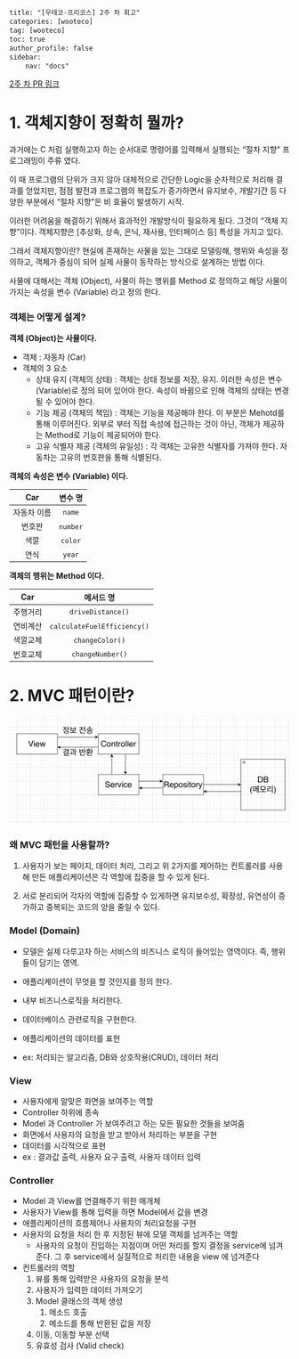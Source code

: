 ```layout: single
title: "[우테코-프리코스] 2주 차 회고"
categories: [wooteco]
tag: [wooteco]
toc: true
author_profile: false
sidebar:
    nav: "docs"
```

[2주 차 PR 링크](https://github.com/woowacourse-precourse/java-baseball/pull/411)

# 1. 객체지향이 정확히 뭘까?

과거에는 C 처럼 실행하고자 하는 순서대로 명령어를 입력해서 실행되는 “절차 지향” 프로그래밍이 주류 였다.

이 때 프로그램의 단위가 크지 않아 대체적으로 간단한 Logic을 순차적으로 처리해 결과를 얻었지만, 점점 발전과 프로그램의 복잡도가 증가하면서 유지보수, 개발기간 등 다양한 부분에서 “절차 지향”은 비 효율이 발생하기 시작.

이러한 어려움을 해결하기 위해서 효과적인 개발방식이 필요하게 됬다. 그것이 “객체 지향”이다. 객체지향은 [추상화, 상속, 은닉, 재사용, 인터페이스 등] 특성을 가지고 있다.

그래서 객체지향이란? 현실에 존재하는 사물을 있는 그대로 모델링해, 행위와 속성을 정의하고, 객체가 중심이 되어 실제 사물이 동작하는 방식으로 설계하는 방법 이다.

사물에 대해서는 객체 (Object), 사물이 하는 행위를 Method 로 정의하고 해당 사물이 가지는 속성을 변수 (Variable) 라고 정의 한다.

### 객체는 어떻게 설계?

**객체 (Object)는 사물이다.**

- 객체 : 자동차 (Car)
- 객체의 3 요소
  - 상태 유지 (객체의 상태) : 객체는 상태 정보를 저장, 유지. 이러한 속성은 변수 (Variable)로 정의 되어 있어야 한다. 속성이 바뀜으로 인해 객체의 상태는 변경 될 수 있어야 한다.
  - 기능 제공 (객체의 책임) : 객체는 기능을 제공해야 한다. 이 부분은 Mehotd를 통해 이루어진다. 외부로 부터 직접 속성에 접근하는 것이 아닌, 객체가 제공하는 Method로 기능이 제공되어야 한다.
  - 고유 식별자 제공 (객체의 유일성) : 각 객체는 고유한 식별자를 가져야 한다. 자동차는 고유의 번호판을 통해 식별된다.

**객체의 속성은 변수 (Variable) 이다.**

|     Car     | 변수 명  |
| :---------: | :------: |
| 자동차 이름 |  `name`  |
|   번호판    | `number` |
|    색깔     | `color`  |
|    연식     |  `year`  |

**객체의 행위는 Method 이다.**

|   Car    |          메서드 명          |
| :------: | :-------------------------: |
| 주행거리 |      `driveDistance()`      |
| 연비계산 | `calculateFuelEfficiency()` |
| 색깔교체 |       `changeColor()`       |
| 번호교체 |      `changeNumber()`       |

# 2. MVC 패턴이란?

![MVC Architecture](/assets/images/MVCArchitecture.png "MVC Architecture")

### 왜 MVC 패턴을 사용할까?

1. 사용자가 보는 페이지, 데이터 처리, 그리고 위 2가지를 제어하는 컨트롤러를 사용해 만든 애플리케이션은 각 역할에 집중을 할 수 있게 된다.

2. 서로 분리되어 각자의 역할에 집중할 수 있게하면 유지보수성, 확장성, 유연성이 증가하고 중복되는 코드의 양을 줄일 수 있다.

### Model (Domain)

- 모델은 실제 다루고자 하는 서비스의 비즈니스 로직이 들어있는 영역이다. 즉, 행위들이 담기는 영역.

- 애플리케이션이 무엇을 할 것인지를 정의 한다.
- 내부 비즈니스로직을 처리한다.
- 데이터베이스 관련로직을 구현한다.
- 애플리케이션의 데이터를 표현
- ex: 처리되는 알고리즘, DB와 상호작용(CRUD), 데이터 처리

### View

- 사용자에게 알맞은 화면을 보여주는 역할
- Controller 하위에 종속
- Model 과 Controller 가 보여주려고 하는 모든 필요한 것들을 보여줌
- 화면에서 사용자의 요청을 받고 받아서 처리하는 부분을 구현
- 데이터를 시각적으로 표현
- ex : 결과값 출력, 사용자 요구 출력, 사용자 데이터 입력

### Controller

- Model 과 View를 연결해주기 위한 매개체
- 사용자가 View를 통해 입력을 하면 Model에서 값을 변경
- 애플리케이션의 흐름제어나 사용자의 처리요청을 구현
- 사용자의 요청을 처리 한 후 지정된 뷰에 모델 객체를 넘겨주는 역할
  - 사용자의 요청이 진입하는 지점이며 어떤 처리를 할지 결정을 service에 넘겨준다. 그 후 service에서 실질적으로 처리한 내용을 view 에 넘겨준다
- 컨트롤러의 역할
  1. 뷰를 통해 입력받은 사용자의 요청을 분석
  2. 사용자가 입력한 데이터 가져오기
  3. Model 클래스의 객체 생성
     1. 메소드 호출
     2. 메소드를 통해 반환된 값을 저장
  4. 이동, 이동할 부분 선택
  5. 유효성 검사 (Valid check)
